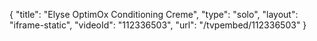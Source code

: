 {
    "title": "Elyse OptimOx Conditioning Creme",
    "type": "solo",
    "layout": "iframe-static",
    "videoId": "112336503",
    "url": "\/tvpembed\/112336503"
}